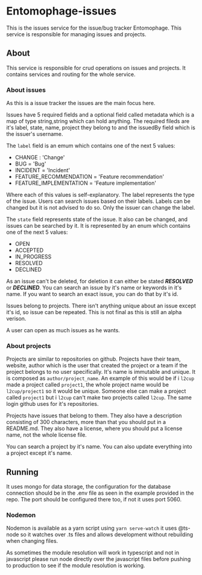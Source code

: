 # Entomophage-issues

This is the issues service for the issue/bug tracker Entomophage. This service is responsible for managing issues and projects.

## About

This service is responsible for crud operations on issues and projects. It contains services and routing for the whole service.

### About issues

As this is a issue tracker the issues are the main focus here.

Issues have 5 required fields and a optional field called metadata which is a map of type string,string which can hold anything.
The required fileds are it's label, state, name, project they belong to and the issuedBy field which is the issuer's username.

The ```label``` field is an emum which contains one of the next 5 values: 

- CHANGE : 'Change'
- BUG = 'Bug'
- INCIDENT = 'Incident'
- FEATURE_RECOMMENDATION = 'Feature recommendation'
- FEATURE_IMPLEMENTATION = 'Feature implementation'

Where each of this values is self-explanatory. The label represents the type of the issue. Users can search issues based on their labels. Labels can be changed but it is not advised to do so. Only the issuer can change the label.

The ```state``` field represents state of the issue. It also can be changed, and issues can be searched by it. It is represented
by an enum which contains one of the next 5 values:

- OPEN
- ACCEPTED
- IN_PROGRESS
- RESOLVED
- DECLINED

As an issue can't be deleted, for deletion it can either be stated ___RESOLVED___ or ___DECLINED___.
You can search an issue by it's name or keywords in it's name. If you want to search an exact issue, you can do that by it's id.

Issues belong to projects. There isn't anything unique about an issue except it's id, so issue can be repeated. This is not final as this is still an alpha verison.

A user can open as much issues as he wants.

### About projects

Projects are similar to repositories on github. Projects have their team, website, author which is the user that created the project or a team if the project belongs to no user specifically. It's name is immutable and unique. It is composed as `author/project_name`. An example of this would be if i `l2cup` made a project called `project1`, the whole project name would be `l2cup/project1` so it would be unique. Someone else can make a project called `project1` but i `l2cup` can't make two projects called `l2cup`. The same login github uses for it's repositories.

Projects have issues that belong to them. They also have a description consisting of 300 characters, more than that you should put in a README.md. They also have a license, where you should put a license name, not the whole license file. 

You can search a project by it's name. You can also update everything into a project except it's name.

## Running

It uses mongo for data storage, the configuration for the database connection should be in the .env file as seen in the example provided in the repo. The port should be configured there too, if not it uses port 5060.

### Nodemon

Nodemon is available as a yarn script using ```yarn serve-watch``` it uses @ts-node so it watches over .ts files and allows development without rebuilding when changing files.

As sometimes the module resolution will work in typescript and not in javascript please run node directly over the javascript files before pushing to production to see if the module resolution is working.
